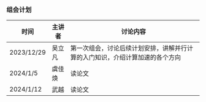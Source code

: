 ### 组会计划

| 时间 | 主讲者 | 讨论内容 |
|---|---|---|
| 2023/12/29 | 吴立凡 | 第一次组会，讨论后续计划安排，讲解并行计算的入门知识，介绍计算加速的各个方向 |
| 2024/1/5 | 虞佳焕 | 读论文 |
| 2024/1/12 | 武越 | 读论文 |


